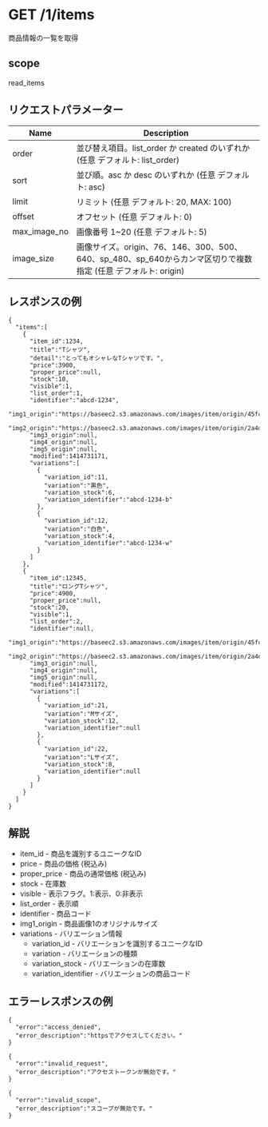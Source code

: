 # GET /1/items

商品情報の一覧を取得

## scope

read_items

## リクエストパラメーター

| Name         | Description                                                                                                    |
|--------------|----------------------------------------------------------------------------------------------------------------|
| order        | 並び替え項目。list_order か created のいずれか (任意 デフォルト: list_order)                                   |
| sort         | 並び順。asc か desc のいずれか (任意 デフォルト: asc)                                                          |
| limit        | リミット (任意 デフォルト: 20, MAX: 100)                                                                       |
| offset       | オフセット (任意 デフォルト: 0)                                                                                |
| max_image_no | 画像番号 1~20 (任意 デフォルト: 5)                                                                             |
| image_size   | 画像サイズ。origin、76、146、300、500、640、sp_480、sp_640からカンマ区切りで複数指定 (任意 デフォルト: origin) |

## レスポンスの例

```
{
  "items":[
    {
      "item_id":1234,
      "title":"Tシャツ",
      "detail":"とってもオシャレなTシャツです。",
      "price":3900,
      "proper_price":null,
      "stock":10,
      "visible":1,
      "list_order":1,
      "identifier":"abcd-1234",
      "img1_origin":"https://baseec2.s3.amazonaws.com/images/item/origin/45fc036c772c8469fa40396b2ef0fb9b.jpg",
      "img2_origin":"https://baseec2.s3.amazonaws.com/images/item/origin/2a4de4965fa23b7b89944199713a827e.jpg",
      "img3_origin":null,
      "img4_origin":null,
      "img5_origin":null,
      "modified":1414731171,
      "variations":[
        {
          "variation_id":11,
          "variation":"黒色",
          "variation_stock":6,
          "variation_identifier":"abcd-1234-b"
        },
        {
          "variation_id":12,
          "variation":"白色",
          "variation_stock":4,
          "variation_identifier":"abcd-1234-w"
        }
      ]
    },
    {
      "item_id":12345,
      "title":"ロングTシャツ",
      "price":4900,
      "proper_price":null,
      "stock":20,
      "visible":1,
      "list_order":2,
      "identifier":null,
      "img1_origin":"https://baseec2.s3.amazonaws.com/images/item/origin/45fc036c772c8469fa40396b2ef0fb9b.jpg",
      "img2_origin":"https://baseec2.s3.amazonaws.com/images/item/origin/2a4de4965fa23b7b89944199713a827e.jpg",
      "img3_origin":null,
      "img4_origin":null,
      "img5_origin":null,
      "modified":1414731172,
      "variations":[
        {
          "variation_id":21,
          "variation":"Mサイズ",
          "variation_stock":12,
          "variation_identifier":null
        },
        {
          "variation_id":22,
          "variation":"Lサイズ",
          "variation_stock":8,
          "variation_identifier":null
        }
      ]
    }
  ]
}
```

## 解説

* item_id - 商品を識別するユニークなID
* price - 商品の価格 (税込み)
* proper_price - 商品の通常価格 (税込み)
* stock - 在庫数
* visible - 表示フラグ。1:表示、0:非表示
* list_order - 表示順
* identifier - 商品コード
* img1_origin - 商品画像1のオリジナルサイズ
* variations - バリエーション情報
  * variation_id - バリエーションを識別するユニークなID
  * variation - バリエーションの種類
  * variation_stock - バリエーションの在庫数
  * variation_identifier - バリエーションの商品コード

## エラーレスポンスの例

```
{
  "error":"access_denied",
  "error_description":"httpsでアクセスしてください。"
}
```
```
{
  "error":"invalid_request",
  "error_description":"アクセストークンが無効です。"
}
```
```
{
  "error":"invalid_scope",
  "error_description":"スコープが無効です。"
}
```
